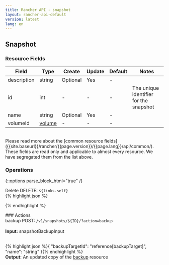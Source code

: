 ```yaml
---
title: Rancher API - snapshot
layout: rancher-api-default
version: latest
lang: en
---
```


## Snapshot



### Resource Fields

Field | Type | Create | Update | Default | Notes
---|---|---|---|---|---
description | string | Optional | Yes | - | 
id | int | - | - | - | The unique identifier for the snapshot
name | string | Optional | Yes | - | 
volumeId | [volume]({{site.baseurl}}/rancher/{{page.version}}/{{page.lang}}/api/api-resources/volume/) | - | - | - | 

<br>
Please read more about the [common resource fields]({{site.baseurl}}/rancher/{{page.version}}/{{page.lang}}/api/common/). These fields are read only and applicable to almost every resource. We have segregated them from the list above.

### Operations
{::options parse_block_html="true" /}




<a id="delete"></a>
<div class="action">
<span class="header">Delete
<span class="headerright">DELETE:  <code>${links.self}</code></span></span>
<div class="action-contents">
{% highlight json %}

{% endhighlight %}
</div>
</div>
### Actions
<div class="action">
<span class="header">
backup
<span class="headerright">POST:  <code>/v1/snapshots/${ID}/?action=backup</code></span></span>
<div class="action-contents">

<br>
<span class="input">
<strong>Input:</strong> snapshotBackupInput</span>

<br>{% highlight json %}{
	"backupTargetId": "reference[backupTarget]",
	"name": "string"
}{% endhighlight %}<br>
<span class="output"><strong>Output:</strong> An updated copy of the <a href="/rancher/api/api-resources/backup/">backup</a> resource</span>
</div></div>


